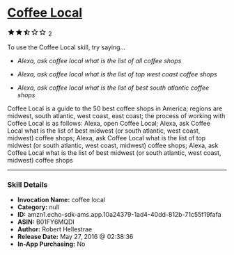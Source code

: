 # [Coffee Local](http://alexa.amazon.com/#skills/amzn1.echo-sdk-ams.app.10a24379-1ad4-40dd-812b-71c55f19fafa)
![2.5 stars](../../images/ic_star_black_18dp_1x.png)![2.5 stars](../../images/ic_star_black_18dp_1x.png)![2.5 stars](../../images/ic_star_half_black_18dp_1x.png)![2.5 stars](../../images/ic_star_border_black_18dp_1x.png)![2.5 stars](../../images/ic_star_border_black_18dp_1x.png) 2

To use the Coffee Local skill, try saying...

* *Alexa, ask coffee local what is the list of all coffee shops*

* *Alexa, ask coffee local what is the list of top west coast coffee shops*

* *Alexa, ask coffee local what is the list of best south atlantic coffee shops*

Coffee Local is a guide to the 50 best coffee shops in America; regions are midwest, south atlantic, west coast, east coast; the process of working with Coffee Local is as follows: Alexa, open Coffee Local; Alexa, ask Coffee Local what is the list of best midwest (or south atlantic, west coast, midwest) coffee shops; Alexa, ask Coffee Local what is the list of top midwest (or south atlantic, west coast, midwest) coffee shops; Alexa, ask Coffee Local what is the list of best midwest (or south atlantic, west coast, midwest) coffee shops

***

### Skill Details

* **Invocation Name:** coffee local
* **Category:** null
* **ID:** amzn1.echo-sdk-ams.app.10a24379-1ad4-40dd-812b-71c55f19fafa
* **ASIN:** B01FY6MQDI
* **Author:** Robert Hellestrae
* **Release Date:** May 27, 2016 @ 02:38:36
* **In-App Purchasing:** No
